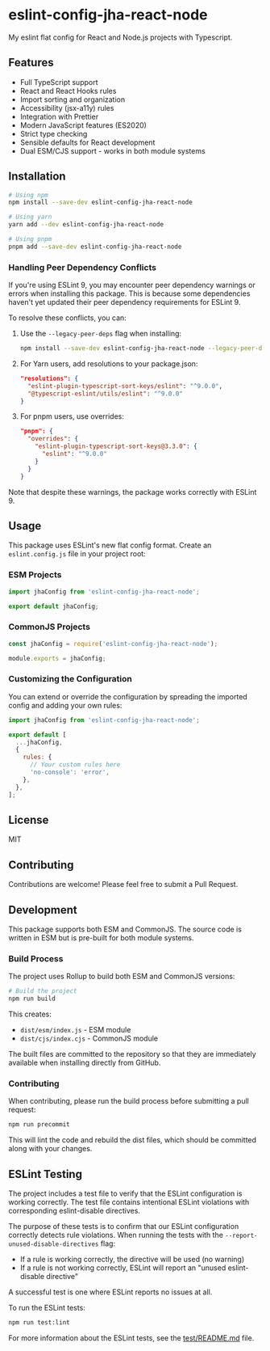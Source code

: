 # eslint-config-jha-react-node

My eslint flat config for React and Node.js projects with Typescript.

## Features

- Full TypeScript support
- React and React Hooks rules
- Import sorting and organization
- Accessibility (jsx-a11y) rules
- Integration with Prettier
- Modern JavaScript features (ES2020)
- Strict type checking
- Sensible defaults for React development
- Dual ESM/CJS support - works in both module systems

## Installation

```bash
# Using npm
npm install --save-dev eslint-config-jha-react-node

# Using yarn
yarn add --dev eslint-config-jha-react-node

# Using pnpm
pnpm add --save-dev eslint-config-jha-react-node
```

### Handling Peer Dependency Conflicts

If you're using ESLint 9, you may encounter peer dependency warnings or errors when installing this package. This is because some dependencies haven't yet updated their peer dependency requirements for ESLint 9.

To resolve these conflicts, you can:

1. Use the `--legacy-peer-deps` flag when installing:

   ```bash
   npm install --save-dev eslint-config-jha-react-node --legacy-peer-deps
   ```

2. For Yarn users, add resolutions to your package.json:

   ```json
   "resolutions": {
     "eslint-plugin-typescript-sort-keys/eslint": "^9.0.0",
     "@typescript-eslint/utils/eslint": "^9.0.0"
   }
   ```

3. For pnpm users, use overrides:
   ```json
   "pnpm": {
     "overrides": {
       "eslint-plugin-typescript-sort-keys@3.3.0": {
         "eslint": "^9.0.0"
       }
     }
   }
   ```

Note that despite these warnings, the package works correctly with ESLint 9.

## Usage

This package uses ESLint's new flat config format. Create an `eslint.config.js` file in your project root:

### ESM Projects

```javascript
import jhaConfig from 'eslint-config-jha-react-node';

export default jhaConfig;
```

### CommonJS Projects

```javascript
const jhaConfig = require('eslint-config-jha-react-node');

module.exports = jhaConfig;
```

### Customizing the Configuration

You can extend or override the configuration by spreading the imported config and adding your own rules:

```javascript
import jhaConfig from 'eslint-config-jha-react-node';

export default [
  ...jhaConfig,
  {
    rules: {
      // Your custom rules here
      'no-console': 'error',
    },
  },
];
```

## License

MIT

## Contributing

Contributions are welcome! Please feel free to submit a Pull Request.

## Development

This package supports both ESM and CommonJS. The source code is written in ESM but is pre-built for both module systems.

### Build Process

The project uses Rollup to build both ESM and CommonJS versions:

```bash
# Build the project
npm run build
```

This creates:

- `dist/esm/index.js` - ESM module
- `dist/cjs/index.cjs` - CommonJS module

The built files are committed to the repository so that they are immediately available when installing directly from GitHub.

### Contributing

When contributing, please run the build process before submitting a pull request:

```bash
npm run precommit
```

This will lint the code and rebuild the dist files, which should be committed along with your changes.

## ESLint Testing

The project includes a test file to verify that the ESLint configuration is working correctly. The test file contains intentional ESLint violations with corresponding eslint-disable directives.

The purpose of these tests is to confirm that our ESLint configuration correctly detects rule violations. When running the tests with the `--report-unused-disable-directives` flag:

- If a rule is working correctly, the directive will be used (no warning)
- If a rule is not working correctly, ESLint will report an "unused eslint-disable directive"

A successful test is one where ESLint reports no issues at all.

To run the ESLint tests:

```bash
npm run test:lint
```

For more information about the ESLint tests, see the [test/README.md](test/README.md) file.
